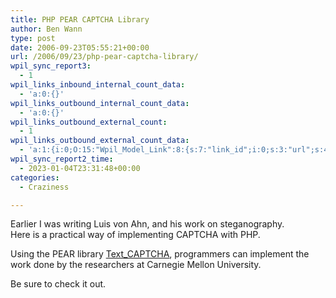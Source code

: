 ```yaml
---
title: PHP PEAR CAPTCHA Library
author: Ben Wann
type: post
date: 2006-09-23T05:55:21+00:00
url: /2006/09/23/php-pear-captcha-library/
wpil_sync_report3:
  - 1
wpil_links_inbound_internal_count_data:
  - 'a:0:{}'
wpil_links_outbound_internal_count_data:
  - 'a:0:{}'
wpil_links_outbound_external_count:
  - 1
wpil_links_outbound_external_count_data:
  - 'a:1:{i:0;O:15:"Wpil_Model_Link":8:{s:7:"link_id";i:0;s:3:"url";s:40:"http://pear.php.net/package/Text_CAPTCHA";s:4:"host";s:12:"pear.php.net";s:8:"internal";b:0;s:4:"post";N;s:6:"anchor";s:12:"Text_CAPTCHA";s:15:"added_by_plugin";b:0;s:8:"location";s:7:"content";}}'
wpil_sync_report2_time:
  - 2023-01-04T23:31:48+00:00
categories:
  - Craziness

---
```

Earlier I was writing Luis von Ahn, and his work on steganography.  
Here is a practical way of implementing CAPTCHA with PHP.

Using the PEAR library [Text_CAPTCHA][1], programmers can implement the work done by the researchers at Carnegie Mellon University.

Be sure to check it out. 

<!--b735ec97f8c91dfd8c5d9cbda3d75b70-->

 [1]: http://pear.php.net/package/Text_CAPTCHA
